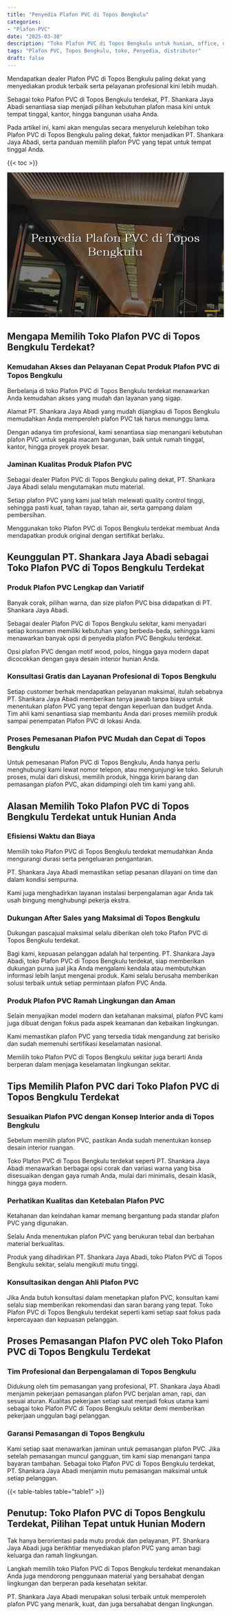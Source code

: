 ```yaml
---
title: "Penyedia Plafon PVC di Topos Bengkulu"
categories: 
- "Plafon-PVC"
date: "2025-03-30"
description: "Toko Plafon PVC di Topos Bengkulu untuk hunian, office, dan gerai. Produk unggulan, beragam motif, pilihan warna menarik, beserta jasa instalasi oleh tenaga ahli profesional serta garansi resmi!|Servis distribusi Plafon PVC di Topos Bengkulu untuk keperluan tempat tinggal, office, atau toko, beserta material terbaik dan instalasi oleh tenaga ahli berpengalaman serta garansi resmi.|Solusi Plafon PVC di Topos Bengkulu yang terbukti bagi rumah, kantor, dan ritel, dengan plafon terbaik dan instalasi ditangani oleh tenaga ahli ahli dan jaminan resmi.|Distribusi Plafon PVC di Topos Bengkulu bagi rumah, perkantoran, dan toko, beserta material terbaik dan pemasangan dikerjakan oleh tim ahli, dilengkapi dengan garansi resmi.}"
tags: "Plafon PVC, Topos Bengkulu, toko, Penyedia, distributor"
draft: false
---
```


Mendapatkan dealer Plafon PVC di Topos Bengkulu paling dekat yang menyediakan produk terbaik serta pelayanan profesional kini lebih mudah.

Sebagai toko Plafon PVC di Topos Bengkulu terdekat, PT. Shankara Jaya Abadi senantiasa siap menjadi pilihan kebutuhan plafon masa kini untuk tempat tinggal, kantor, hingga bangunan usaha Anda.

Pada artikel ini, kami akan mengulas secara menyeluruh kelebihan toko Plafon PVC di Topos Bengkulu paling dekat, faktor menjadikan PT. Shankara Jaya Abadi, serta panduan memilih plafon PVC yang tepat untuk tempat tinggal Anda.

{{< toc >}}

![Penyedia Plafon PVC di Topos Bengkulu](/images/Plafon-PVC/Penyedia-Plafon-PVC-di-Topos-Bengkulu.png)


## Mengapa Memilih Toko Plafon PVC di Topos Bengkulu Terdekat?

### Kemudahan Akses dan Pelayanan Cepat Produk Plafon PVC di Topos Bengkulu

Berbelanja di toko Plafon PVC di Topos Bengkulu terdekat menawarkan Anda kemudahan akses yang mudah dan layanan yang sigap.

Alamat PT. Shankara Jaya Abadi yang mudah dijangkau di Topos Bengkulu memudahkan Anda memperoleh plafon PVC tak harus menunggu lama.

Dengan adanya tim profesional, kami senantiasa siap menangani kebutuhan plafon PVC untuk segala macam bangunan, baik untuk rumah tinggal, kantor, hingga proyek proyek besar.

### Jaminan Kualitas Produk Plafon PVC

Sebagai dealer Plafon PVC di Topos Bengkulu paling dekat, PT. Shankara Jaya Abadi selalu mengutamakan mutu material.

Setiap plafon PVC yang kami jual telah melewati quality control tinggi, sehingga pasti kuat, tahan rayap, tahan air, serta gampang dalam pembersihan.

Menggunakan toko Plafon PVC di Topos Bengkulu terdekat membuat Anda mendapatkan produk original dengan sertifikat berlaku.

## Keunggulan PT. Shankara Jaya Abadi sebagai Toko Plafon PVC di Topos Bengkulu Terdekat

### Produk Plafon PVC Lengkap dan Variatif

Banyak corak, pilihan warna, dan size plafon PVC bisa didapatkan di PT. Shankara Jaya Abadi.

Sebagai dealer Plafon PVC di Topos Bengkulu sekitar, kami menyadari setiap konsumen memiliki kebutuhan yang berbeda-beda, sehingga kami menawarkan banyak opsi di penyedia plafon PVC Bengkulu terdekat.

Opsi plafon PVC dengan motif wood, polos, hingga gaya modern dapat dicocokkan dengan gaya desain interior hunian Anda.

### Konsultasi Gratis dan Layanan Profesional di Topos Bengkulu

Setiap customer berhak mendapatkan pelayanan maksimal, itulah sebabnya PT. Shankara Jaya Abadi memberikan tanya jawab tanpa biaya untuk menentukan plafon PVC yang tepat dengan keperluan dan budget Anda. Tim ahli kami senantiasa siap membantu Anda dari proses memilih produk sampai penempatan Plafon PVC di lokasi Anda.

### Proses Pemesanan Plafon PVC Mudah dan Cepat di Topos Bengkulu

Untuk pemesanan Plafon PVC di Topos Bengkulu, Anda hanya perlu menghubungi kami lewat nomor telepon, atau mengunjungi ke toko. Seluruh proses, mulai dari diskusi, memilih produk, hingga kirim barang dan pemasangan plafon PVC, akan didampingi oleh tim kami yang ahli.

## Alasan Memilih Toko Plafon PVC di Topos Bengkulu Terdekat untuk Hunian Anda

### Efisiensi Waktu dan Biaya

Memilih toko Plafon PVC di Topos Bengkulu terdekat memudahkan Anda mengurangi durasi serta pengeluaran pengantaran.

PT. Shankara Jaya Abadi memastikan setiap pesanan dilayani on time dan dalam kondisi sempurna.

Kami juga menghadirkan layanan instalasi berpengalaman agar Anda tak usah bingung menghubungi pekerja ekstra.

### Dukungan After Sales yang Maksimal di Topos Bengkulu

Dukungan pascajual maksimal selalu diberikan oleh toko Plafon PVC di Topos Bengkulu terdekat.

Bagi kami, kepuasan pelanggan adalah hal terpenting. PT. Shankara Jaya Abadi, toko Plafon PVC di Topos Bengkulu terdekat, siap memberikan dukungan purna jual jika Anda mengalami kendala atau membutuhkan informasi lebih lanjut mengenai produk. Kami selalu berusaha memberikan solusi terbaik untuk setiap permintaan plafon PVC Anda.

### Produk Plafon PVC Ramah Lingkungan dan Aman

Selain menyajikan model modern dan ketahanan maksimal, plafon PVC kami juga dibuat dengan fokus pada aspek keamanan dan kebaikan lingkungan.

Kami memastikan plafon PVC yang tersedia tidak mengandung zat berisiko dan sudah memenuhi sertifikasi keselamatan nasional.

Memilih toko Plafon PVC di Topos Bengkulu sekitar juga berarti Anda berperan dalam menjaga keselamatan lingkungan sekitar.

## Tips Memilih Plafon PVC dari Toko Plafon PVC di Topos Bengkulu Terdekat

### Sesuaikan Plafon PVC dengan Konsep Interior anda di Topos Bengkulu

Sebelum memilih plafon PVC, pastikan Anda sudah menentukan konsep desain interior ruangan.

Toko Plafon PVC di Topos Bengkulu terdekat seperti PT. Shankara Jaya Abadi menawarkan berbagai opsi corak dan variasi warna yang bisa disesuaikan dengan gaya rumah Anda, mulai dari minimalis, desain klasik, hingga gaya modern.

### Perhatikan Kualitas dan Ketebalan Plafon PVC

Ketahanan dan keindahan kamar memang bergantung pada standar plafon PVC yang digunakan.

Selalu Anda menentukan plafon PVC yang berukuran tebal dan berbahan material berkualitas.

Produk yang dihadirkan PT. Shankara Jaya Abadi, toko Plafon PVC di Topos Bengkulu sekitar, selalu mengikuti mutu tinggi.

### Konsultasikan dengan Ahli Plafon PVC

Jika Anda butuh konsultasi dalam menetapkan plafon PVC, konsultan kami selalu siap memberikan rekomendasi dan saran barang yang tepat. Toko Plafon PVC di Topos Bengkulu terdekat seperti kami setiap saat fokus pada kepercayaan dan kepuasan pelanggan.

## Proses Pemasangan Plafon PVC oleh Toko Plafon PVC di Topos Bengkulu Terdekat

### Tim Profesional dan Berpengalaman di Topos Bengkulu

Didukung oleh tim pemasangan yang profesional, PT. Shankara Jaya Abadi menjamin pekerjaan pemasangan plafon PVC berjalan aman, rapi, dan sesuai aturan. Kualitas pekerjaan setiap saat menjadi fokus utama kami sebagai toko Plafon PVC di Topos Bengkulu sekitar demi memberikan pekerjaan unggulan bagi pelanggan.

### Garansi Pemasangan di Topos Bengkulu

Kami setiap saat menawarkan jaminan untuk pemasangan plafon PVC. Jika setelah pemasangan muncul gangguan, tim kami siap menangani tanpa bayaran tambahan. Sebagai toko Plafon PVC di Topos Bengkulu terdekat, PT. Shankara Jaya Abadi menjamin mutu pemasangan maksimal untuk setiap pelanggan.

{{< table-tables table="table1" >}}

## Penutup: Toko Plafon PVC di Topos Bengkulu Terdekat, Pilihan Tepat untuk Hunian Modern

Tak hanya berorientasi pada mutu produk dan pelayanan, PT. Shankara Jaya Abadi juga berikhtiar menyediakan plafon PVC yang aman bagi keluarga dan ramah lingkungan.

Langkah memilih toko Plafon PVC di Topos Bengkulu terdekat menandakan Anda juga mendorong penggunaan material yang bersahabat dengan lingkungan dan berperan pada kesehatan sekitar.

PT. Shankara Jaya Abadi merupakan solusi terbaik untuk memperoleh plafon PVC yang menarik, kuat, dan juga bersahabat dengan lingkungan.